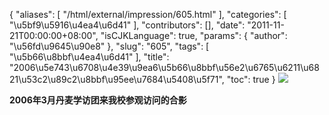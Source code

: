 {
    "aliases": [
        "/html/external/impression/605.html"
    ],
    "categories": [
        "\u5bf9\u5916\u4ea4\u6d41"
    ],
    "contributors": [],
    "date": "2011-11-21T00:00:00+08:00",
    "isCJKLanguage": true,
    "params": {
        "author": "\u56fd\u9645\u90e8"
    },
    "slug": "605",
    "tags": [
        "\u5b66\u8bbf\u4ea4\u6d41"
    ],
    "title": "2006\u5e743\u6708\u4e39\u9ea6\u5b66\u8bbf\u56e2\u6765\u6211\u6821\u53c2\u89c2\u8bbf\u95ee\u7684\u5408\u5f71",
    "toc": true
}
![](https://cdn.tfls.online/mirror/full/2164013265f419ce40e5bde6057d9d02113a8d2b.jpg)

**2006年3月丹麦学访团来我校参观访问的合影**

